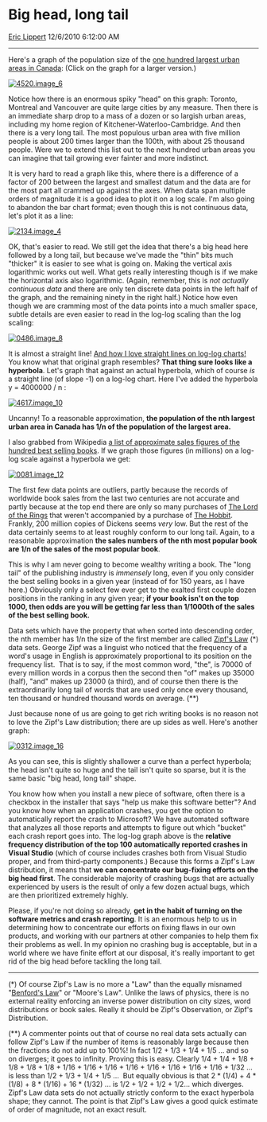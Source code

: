 <div id="page">

# Big head, long tail

[Eric Lippert](https://social.msdn.microsoft.com/profile/Eric%20Lippert) 12/6/2010 6:12:00 AM

-----

<div id="content">

<div class="mine">

Here's a graph of the population size of the [one hundred largest urban areas in Canada](http://en.wikipedia.org/wiki/List_of_the_100_largest_metropolitan_areas_in_Canada): (Click on the graph for a larger version.)

[![4520.image\_6](https://msdnshared.blob.core.windows.net/media/MSDNBlogsFS/prod.evol.blogs.msdn.com/CommunityServer.Blogs.Components.WeblogFiles/00/00/00/29/89/metablogapi/7206.4520.image_6_thumb.png "4520.image_6")](https://msdnshared.blob.core.windows.net/media/MSDNBlogsFS/prod.evol.blogs.msdn.com/CommunityServer.Blogs.Components.WeblogFiles/00/00/00/29/89/metablogapi/7888.4520.image_6_2.png)

Notice how there is an enormous spiky "head" on this graph: Toronto, Montreal and Vancouver are quite large cities by any measure. Then there is an immediate sharp drop to a mass of a dozen or so largish urban areas, including my home region of Kitchener-Waterloo-Cambridge. And then there is a very long tail. The most populous urban area with five million people is about 200 times larger than the 100th, with about 25 thousand people. Were we to extend this list out to the next hundred urban areas you can imagine that tail growing ever fainter and more indistinct.

It is very hard to read a graph like this, where there is a difference of a factor of 200 between the largest and smallest datum and the data are for the most part all crammed up against the axes. When data span multiple orders of magnitude it is a good idea to plot it on a log scale. I'm also going to abandon the bar chart format; even though this is not continuous data, let's plot it as a line:

[![2134.image\_4](https://msdnshared.blob.core.windows.net/media/MSDNBlogsFS/prod.evol.blogs.msdn.com/CommunityServer.Blogs.Components.WeblogFiles/00/00/00/29/89/metablogapi/7043.2134.image_4_thumb.png "2134.image_4")](https://msdnshared.blob.core.windows.net/media/MSDNBlogsFS/prod.evol.blogs.msdn.com/CommunityServer.Blogs.Components.WeblogFiles/00/00/00/29/89/metablogapi/0525.2134.image_4_2.png)

OK, that's easier to read. We still get the idea that there's a big head here followed by a long tail, but because we've made the "thin" bits much "thicker" it is easier to see what is going on. Making the vertical axis logarithmic works out well. What gets really interesting though is if we make the horizontal axis also logarithmic. (Again, remember, this is *not actually continuous data* and there are only ten discrete data points in the left half of the graph, and the remaining ninety in the right half.) Notice how even though we are cramming most of the data points into a much smaller space, subtle details are even easier to read in the log-log scaling than the log scaling:

[![0486.image\_8](https://msdnshared.blob.core.windows.net/media/MSDNBlogsFS/prod.evol.blogs.msdn.com/CommunityServer.Blogs.Components.WeblogFiles/00/00/00/29/89/metablogapi/2843.0486.image_8_thumb.png "0486.image_8")](https://msdnshared.blob.core.windows.net/media/MSDNBlogsFS/prod.evol.blogs.msdn.com/CommunityServer.Blogs.Components.WeblogFiles/00/00/00/29/89/metablogapi/1602.0486.image_8_2.png)

It is almost a straight line\! [And how I love straight lines on log-log charts\!](http://blogs.msdn.com/b/ericlippert/archive/2010/03/22/socks-birthdays-and-hash-collisions.aspx) You know what that original graph resembles? **That thing sure looks like a hyperbola**. Let's graph that against an actual hyperbola, which of course *is* a straight line (of slope -1) on a log-log chart. Here I've added the hyperbola y = 4000000 / n :

[![4617.image\_10](https://msdnshared.blob.core.windows.net/media/MSDNBlogsFS/prod.evol.blogs.msdn.com/CommunityServer.Blogs.Components.WeblogFiles/00/00/00/29/89/metablogapi/1018.4617.image_10_thumb.png "4617.image_10")](https://msdnshared.blob.core.windows.net/media/MSDNBlogsFS/prod.evol.blogs.msdn.com/CommunityServer.Blogs.Components.WeblogFiles/00/00/00/29/89/metablogapi/6403.4617.image_10_2.png)

Uncanny\! To a reasonable approximation, **the population of the nth largest urban area in Canada has 1/n of the population of the largest area.**

I also grabbed from Wikipedia [a list of approximate sales figures of the hundred best selling books](http://en.wikipedia.org/wiki/List_of_best-selling_books). If we graph those figures (in millions) on a log-log scale against a hyperbola we get:

[![0081.image\_12](https://msdnshared.blob.core.windows.net/media/MSDNBlogsFS/prod.evol.blogs.msdn.com/CommunityServer.Blogs.Components.WeblogFiles/00/00/00/29/89/metablogapi/8546.0081.image_12_thumb.png "0081.image_12")](https://msdnshared.blob.core.windows.net/media/MSDNBlogsFS/prod.evol.blogs.msdn.com/CommunityServer.Blogs.Components.WeblogFiles/00/00/00/29/89/metablogapi/1106.0081.image_12_2.png)

The first few data points are outliers, partly because the records of worldwide book sales from the last two centuries are not accurate and partly because at the top end there are only so many purchases of <span style="text-decoration: underline;">The Lord of the Rings</span> that weren't accompanied by a purchase of <span style="text-decoration: underline;">The Hobbit</span>. Frankly, 200 million copies of Dickens seems *very* low. But the rest of the data certainly seems to at least roughly conform to our long tail. Again, to a reasonable approximation **the sales numbers of the nth most popular book are 1/n of the sales of the most popular book**.

This is why I am never going to become wealthy writing a book. The "long tail" of the publishing industry is *immensely* long, even if you only consider the best selling books in a given year (instead of for 150 years, as I have here.) Obviously only a select few ever get to the exalted first couple dozen positions in the ranking in any given year; **if your book isn't on the top 1000, then odds are you will be getting far less than 1/1000th of the sales of the best selling book.**

Data sets which have the property that when sorted into descending order, the nth member has 1/n the size of the first member are called [Zipf's Law](http://en.wikipedia.org/wiki/Zipf%27s_law) (\*) data sets. George Zipf was a linguist who noticed that the frequency of a word's usage in English is approximately proportional to its position on the frequency list.  That is to say, if the most common word, "the", is 70000 of every million words in a corpus then the second then "of" makes up 35000 (half), "and" makes up 23000 (a third), and of course then there is the extraordinarily long tail of words that are used only once every thousand, ten thousand or hundred thousand words on average. (\*\*)

Just because none of us are going to get rich writing books is no reason not to love the Zipf's Law distribution; there are up sides as well. Here's another graph:

[![0312.image\_16](https://msdnshared.blob.core.windows.net/media/MSDNBlogsFS/prod.evol.blogs.msdn.com/CommunityServer.Blogs.Components.WeblogFiles/00/00/00/29/89/metablogapi/0447.0312.image_16_thumb.png "0312.image_16")](https://msdnshared.blob.core.windows.net/media/MSDNBlogsFS/prod.evol.blogs.msdn.com/CommunityServer.Blogs.Components.WeblogFiles/00/00/00/29/89/metablogapi/6403.0312.image_16_2.png)

As you can see, this is slightly shallower a curve than a perfect hyperbola; the head isn't quite so huge and the tail isn't quite so sparse, but it is the same basic "big head, long tail" shape.

You know how when you install a new piece of software, often there is a checkbox in the installer that says "help us make this software better"? And you know how when an application crashes, you get the option to automatically report the crash to Microsoft? We have automated software that analyzes all those reports and attempts to figure out which "bucket" each crash report goes into. The log-log graph above is the **relative frequency distribution of the top 100 automatically reported crashes in Visual Studio** (which of course includes crashes both from Visual Studio proper, and from third-party components.) Because this forms a Zipf's Law distribution, it means that **we can concentrate our bug-fixing efforts on the big head first**. The considerable majority of crashing bugs that are actually experienced by users is the result of only a few dozen actual bugs, which are then prioritized extremely highly.

Please, if you're not doing so already, **get in the habit of turning on the software metrics and crash reporting**. It is an enormous help to us in determining how to concentrate our efforts on fixing flaws in our own products, and working with our partners at other companies to help them fix their problems as well. In my opinion no crashing bug is acceptable, but in a world where we have finite effort at our disposal, it's really important to get rid of the big head before tackling the long tail.

-----

(\*) Of course Zipf's Law is no more a "Law" than the equally misnamed "[Benford's Law](http://blogs.msdn.com/b/ericlippert/archive/tags/benford_2700_s+law/)" or "Moore's Law". Unlike the laws of physics, there is no external reality enforcing an inverse power distribution on city sizes, word distributions or book sales. Really it should be Zipf's Observation, or Zipf's Distribution.

(\*\*) A commenter points out that of course no real data sets actually can follow Zipf's Law if the number of items is reasonably large because then the fractions do not add up to 100%\! In fact 1/2 + 1/3 + 1/4 + 1/5 ... and so on diverges; it goes to infinity. Proving this is easy. Clearly 1/4 + 1/4 + 1/8 + 1/8 + 1/8 + 1/8 + 1/16 + 1/16 + 1/16 + 1/16 + 1/16 + 1/16 + 1/16 + 1/16 + 1/32 ... is less than 1/2 + 1/3 + 1/4 + 1/5 ...  But equally obvious is that 2 \* (1/4) + 4 \* (1/8) + 8 \* (1/16) + 16 \* (1/32) ... is 1/2 + 1/2 + 1/2 + 1/2... which diverges. Zipf's Law data sets do not actually strictly conform to the exact hyperbola shape; they cannot. The point is that Zipf's Law gives a good quick estimate of order of magnitude, not an exact result.

 

</div>

</div>

</div>

